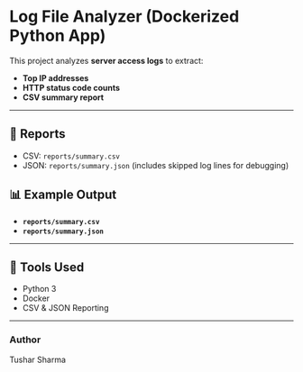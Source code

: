 # Log File Analyzer (Dockerized Python App)

This project analyzes **server access logs** to extract:
- **Top IP addresses**
- **HTTP status code counts**
- **CSV summary report**

---

## 📄 Reports
- CSV: `reports/summary.csv`  
- JSON: `reports/summary.json` (includes skipped log lines for debugging)

## 📊 Example Output

- **`reports/summary.csv`**
- **`reports/summary.json`**

---

## 📄 Tools Used
- Python 3
- Docker
- CSV & JSON Reporting

---

### Author
Tushar Sharma
